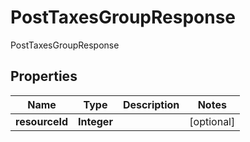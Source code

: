 

# PostTaxesGroupResponse

PostTaxesGroupResponse
## Properties

Name | Type | Description | Notes
------------ | ------------- | ------------- | -------------
**resourceId** | **Integer** |  |  [optional]



